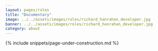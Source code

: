 ```yaml
---
layout: pages/roles
title: "Documentary"
image: ../../assets/images/roles/richard_hanrahan_developer.jpg
banner: ../../assets/images/roles/richard_hanrahan_developer.jpg
category: about
---
```


{% include snippets/page-under-construction.md %}
